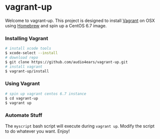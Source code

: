 # vagrant-up

Welcome to vagrant-up. This project is designed to install [Vagrant](https://www.vagrantup.com/) on OSX using [Homebrew](http://brew.sh/) and spin up a CentOS 6.7 image.

### Installing Vagrant

```bash
# install xcode tools
$ xcode-select --install
# download repo
$ git clone https://github.com/audio4ears/vagrant-up.git
# install vagrant
$ vagrant-up/install
```

### Using Vagrant

```bash
# spin up vagrant centos 6.7 instance
$ cd vagrant-up
$ vagrant up
```

### Automate Stuff

The ```myscript``` bash script will execute during ```vagrant up```. Modify the script to do whatever you want. Enjoy!

